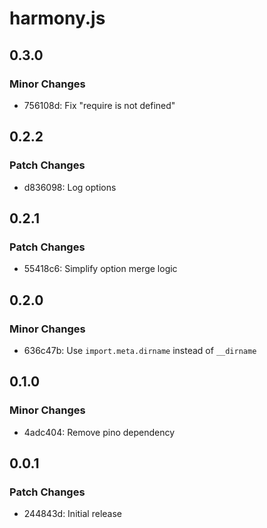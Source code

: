 # harmony.js

## 0.3.0

### Minor Changes

- 756108d: Fix "require is not defined"

## 0.2.2

### Patch Changes

- d836098: Log options

## 0.2.1

### Patch Changes

- 55418c6: Simplify option merge logic

## 0.2.0

### Minor Changes

- 636c47b: Use `import.meta.dirname` instead of `__dirname`

## 0.1.0

### Minor Changes

- 4adc404: Remove pino dependency

## 0.0.1

### Patch Changes

- 244843d: Initial release
